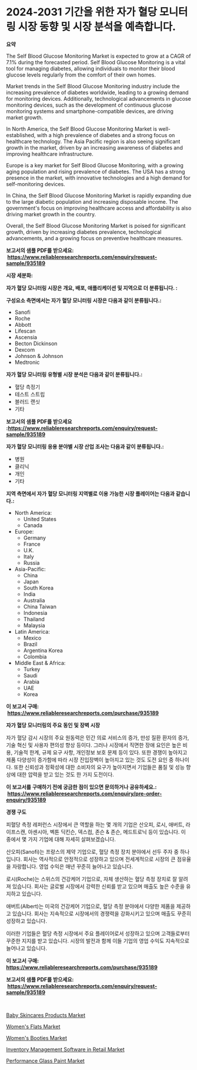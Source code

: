 <p><h1>2024-2031 기간을 위한 자가 혈당 모니터링 시장 동향 및 시장 분석을 예측합니다.</h1></p><p><strong>요약</strong></p>
<p><p>The Self Blood Glucose Monitoring Market is expected to grow at a CAGR of 7.1% during the forecasted period. Self Blood Glucose Monitoring is a vital tool for managing diabetes, allowing individuals to monitor their blood glucose levels regularly from the comfort of their own homes.</p><p>Market trends in the Self Blood Glucose Monitoring industry include the increasing prevalence of diabetes worldwide, leading to a growing demand for monitoring devices. Additionally, technological advancements in glucose monitoring devices, such as the development of continuous glucose monitoring systems and smartphone-compatible devices, are driving market growth.</p><p>In North America, the Self Blood Glucose Monitoring Market is well-established, with a high prevalence of diabetes and a strong focus on healthcare technology. The Asia Pacific region is also seeing significant growth in the market, driven by an increasing awareness of diabetes and improving healthcare infrastructure.</p><p>Europe is a key market for Self Blood Glucose Monitoring, with a growing aging population and rising prevalence of diabetes. The USA has a strong presence in the market, with innovative technologies and a high demand for self-monitoring devices.</p><p>In China, the Self Blood Glucose Monitoring Market is rapidly expanding due to the large diabetic population and increasing disposable income. The government's focus on improving healthcare access and affordability is also driving market growth in the country.</p><p>Overall, the Self Blood Glucose Monitoring Market is poised for significant growth, driven by increasing diabetes prevalence, technological advancements, and a growing focus on preventive healthcare measures.</p></p>
<p><strong>보고서의 샘플 PDF를 받으세요: &nbsp;<a href="https://www.reliableresearchreports.com/enquiry/request-sample/935189">https://www.reliableresearchreports.com/enquiry/request-sample/935189</a></strong></p>
<p><strong>시장 세분화:</strong></p>
<p><strong> 자가 혈당 모니터링 시장은 개요, 배포, 애플리케이션 및 지역으로 더 분류됩니다. :</strong></p>
<p><strong>구성요소 측면에서는 자가 혈당 모니터링 시장은 다음과 같이 분류됩니다.:</strong></p>
<p><ul><li>Sanofi</li><li>Roche</li><li>Abbott</li><li>Lifescan</li><li>Ascensia</li><li>Becton Dickinson</li><li>Dexcom</li><li>Johnson & Johnson</li><li>Medtronic</li></ul></p>
<p><strong> 자가 혈당 모니터링 유형별 시장 분석은 다음과 같이 분류됩니다.:</strong></p>
<p><ul><li>혈당 측정기</li><li>테스트 스트립</li><li>블러드 랜싯</li><li>기타</li></ul></p>
<p><strong>보고서의 샘플 PDF를 받으세요 :<a href="https://www.reliableresearchreports.com/enquiry/request-sample/935189">https://www.reliableresearchreports.com/enquiry/request-sample/935189</a></strong></p>
<p><strong> 자가 혈당 모니터링 응용 분야별 시장 산업 조사는 다음과 같이 분류됩니다.:</strong></p>
<p><ul><li>병원</li><li>클리닉</li><li>개인</li><li>기타</li></ul></p>
<p><strong>지역 측면에서 자가 혈당 모니터링 지역별로 이용 가능한 시장 플레이어는 다음과 같습니다.:</strong></p>
<p><ul>
    <li>
        North America:
        <ul>
            <li>United States</li>
            <li>Canada</li>
        </ul>
    </li>
    <li>
        Europe:
        <ul>
            <li>Germany</li>
            <li>France</li>
            <li>U.K.</li>
            <li>Italy</li>
            <li>Russia</li>
        </ul>
    </li>
    <li>
        Asia-Pacific:
        <ul>
            <li>China</li>
            <li>Japan</li>
            <li>South Korea</li>
            <li>India</li>
            <li>Australia</li>
            <li>China Taiwan</li>
            <li>Indonesia</li>
            <li>Thailand</li>
            <li>Malaysia</li>
        </ul>
    </li>
    <li>
        Latin America:
        <ul>
            <li>Mexico</li>
            <li>Brazil</li>
            <li>Argentina Korea</li>
            <li>Colombia</li>
        </ul>
    </li>
    <li>
        Middle East & Africa:
        <ul>
            <li>Turkey</li>
            <li>Saudi</li>
            <li>Arabia</li>
            <li>UAE</li>
            <li>Korea</li>
        </ul>
    </li>
    </ul></p>
<p><strong>이 보고서 구매: &nbsp;<a href="https://www.reliableresearchreports.com/purchase/935189">https://www.reliableresearchreports.com/purchase/935189</a></strong></p>
<p><strong>자가 혈당 모니터링의 주요 동인 및 장벽 시장</strong></p>
<p><p>자가 혈당 감시 시장의 주요 원동력은 민간 의료 서비스의 증가, 만성 질환 환자의 증가, 기술 혁신 및 사용자 편의성 향상 등이다. 그러나 시장에서 직면한 장애 요인은 높은 비용, 기술적 한계, 규제 요구 사항, 개인정보 보호 문제 등이 있다. 또한 경쟁이 높아지고 제품 다양성이 증가함에 따라 시장 진입장벽이 높아지고 있는 것도 도전 요인 중 하나이다. 또한 신뢰성과 정확성에 대한 소비자의 요구가 높아지면서 기업들은 품질 및 성능 향상에 대한 압력을 받고 있는 것도 한 가지 도전이다.</p></p>
<p><strong>이 보고서를 구매하기 전에 궁금한 점이 있으면 문의하거나 공유하세요.: &nbsp;<a href="https://www.reliableresearchreports.com/enquiry/pre-order-enquiry/935189">https://www.reliableresearchreports.com/enquiry/pre-order-enquiry/935189</a></strong></p>
<p><strong>경쟁 구도</strong></p>
<p><p>피혈당 측정 레퍼런스 시장에서 큰 역할을 하는 몇 개의 기업은 산오피, 로시, 애버트, 라이프스캔, 아센시아, 벡톤 딕킨슨, 덱스컴, 존슨 & 존슨, 메드트로닉 등이 있습니다. 이 중에서 몇 가지 기업에 대해 자세히 살펴보겠습니다.</p><p>산오피(Sanofi)는 프랑스의 제약 기업으로, 혈당 측정 장치 분야에서 선두 주자 중 하나입니다. 회사는 역사적으로 안정적으로 성장하고 있으며 전세계적으로 시장의 큰 점유율을 자랑합니다. 영업 수익은 매년 꾸준히 늘어나고 있습니다.</p><p>로시(Roche)는 스위스의 건강케어 기업으로, 자체 생산하는 혈당 측정 장치로 잘 알려져 있습니다. 회사는 글로벌 시장에서 강력한 신뢰를 받고 있으며 매출도 높은 수준을 유지하고 있습니다.</p><p>애버트(Albert)는 미국의 건강케어 기업으로, 혈당 측정 분야에서 다양한 제품을 제공하고 있습니다. 회사는 지속적으로 시장에서의 경쟁력을 강화시키고 있으며 매출도 꾸준히 성장하고 있습니다.</p><p>이러한 기업들은 혈당 측정 시장에서 주요 플레이어로서 성장하고 있으며 고객들로부터 꾸준한 지지를 받고 있습니다. 시장의 발전과 함께 이들 기업의 영업 수익도 지속적으로 늘어나고 있습니다.</p></p>
<p><strong>이 보고서 구매: &nbsp; <a href="https://www.reliableresearchreports.com/purchase/935189">https://www.reliableresearchreports.com/purchase/935189</a></strong></p>
<p><strong>보고서의 샘플 PDF를 받으세요: &nbsp;<a href="https://www.reliableresearchreports.com/enquiry/request-sample/935189">https://www.reliableresearchreports.com/enquiry/request-sample/935189</a></strong><strong></strong></p>
<p>&nbsp;</p>
<p><p><a href="https://funky-papaya-cf4.notion.site/Baby-Skincares-Products-Market-Dynamics-2024-2031-Also-about-Its-Market-Trends-Projections-and-Op-9b09047a65444e1898623e1e24918ad9">Baby Skincares Products Market</a></p><p><a href="https://view.publitas.com/reportprime-1/womens-flats-market-size-and-growth-market-segmentation-regional-and-country-breakdowns-and-market-trends-for-period-from-2024-2031/">Women's Flats Market</a></p><p><a href="https://view.publitas.com/reportprime-1/womens-booties-market-a-comprehensive-report-of-its-market-share-growth-trends-2024-2031/">Women's Booties Market</a></p><p><a href="https://github.com/Hazelklievgspy6vdcsmu106w/Market-Research-Report-List-1/blob/main/inventory-management-software-in-retail-market.md">Inventory Management Software in Retail Market</a></p><p><a href="https://sore-arch-6db.notion.site/Performance-Glass-Paint-Market-Research-Report-Forecasted-for-Period-from-2024-2031-by-Market-Typ-98469fcc52a247fcb4147c95e7927476">Performance Glass Paint Market</a></p></p>